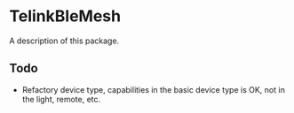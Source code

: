 # TelinkBleMesh

A description of this package.


## Todo

- Refactory device type, capabilities in the basic device type is OK, not in the light, remote, etc.
